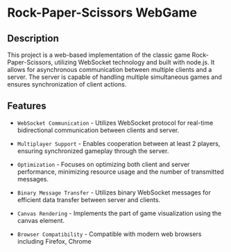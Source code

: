 # Rock-Paper-Scissors WebGame

## Description

This project is a web-based implementation of the classic game Rock-Paper-Scissors, utilizing WebSocket technology and built with node.js. It allows for asynchronous communication between multiple clients and a server. The server is capable of handling multiple simultaneous games and ensures synchronization of client actions.

## Features

* `WebSocket Communication` - Utilizes WebSocket protocol for real-time bidirectional communication between clients and server.

* `Multiplayer Support` - Enables cooperation between at least 2 players, ensuring synchronized gameplay through the server.

* `Optimization` - Focuses on optimizing both client and server performance, minimizing resource usage and the number of transmitted messages.

* `Binary Message Transfer` - Utilizes binary WebSocket messages for efficient data transfer between server and clients.

* `Canvas Rendering` - Implements the part of game visualization using the canvas element.

* `Browser Compatibility` - Compatible with modern web browsers including Firefox, Chrome
